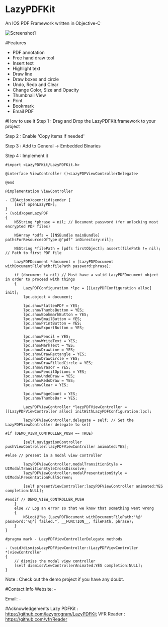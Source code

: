 # LazyPDFKit
An IOS PDF Framework written in Objective-C

![Screenshot1](/../master/Screenshots/Screenshot1.png?raw=true "Screenshot1")

#Features
* PDF annotation
* Free hand draw tool
* Insert text
* Highlight text
* Draw line
* Draw boxes and circle
* Undo, Redo and Clear
* Change Color, Size and Opacity
* Thumbnail View
* Print
* Bookmark
* Email PDF


#How to use it
Step 1 : Drag and Drop the LazyPDFKit.framework to your project

Step 2 : Enable 'Copy items if needed'

Step 3 : Add to General -> Embedded Binaries

Step 4 : Implement it

```
#import <LazyPDFKit/LazyPDFKit.h>

@interface ViewController ()<LazyPDFViewControllerDelegate>

@end

@implementation ViewController

- (IBAction)open:(id)sender {
    [self openLazyPDF];
}
- (void)openLazyPDF
{
    NSString *phrase = nil; // Document password (for unlocking most encrypted PDF files)

    NSArray *pdfs = [[NSBundle mainBundle] pathsForResourcesOfType:@"pdf" inDirectory:nil];

    NSString *filePath = [pdfs firstObject]; assert(filePath != nil); // Path to first PDF file

    LazyPDFDocument *document = [LazyPDFDocument withDocumentFilePath:filePath password:phrase];

    if (document != nil) // Must have a valid LazyPDFDocument object in order to proceed with things
    {
        LazyPDFConfiguration *lpc = [[LazyPDFConfiguration alloc] init];
        lpc.object = document;

        lpc.showFlattenPDF = YES;
        lpc.showThumbsButton = YES;
        lpc.showBookmarkButton = YES;
        lpc.showEmailButton = YES;
        lpc.showPrintButton = YES;
        lpc.showExportButton = YES;

        lpc.showPencil = YES;
        lpc.showWriteText = YES;
        lpc.showMarkText = YES;
        lpc.showDrawLine = YES;
        lpc.showDrawRectangle = YES;
        lpc.showDrawCircle = YES;
        lpc.showDrawFilledCircle = YES;
        lpc.showErasor = YES;
        lpc.showPencilOptions = YES;
        lpc.showUndoDraw = YES;
        lpc.showRedoDraw = YES;
        lpc.showClear = YES;

        lpc.showPageCount = YES;
        lpc.showThumbsBar = YES;

        LazyPDFViewController *lazyPDFViewController = [[LazyPDFViewController alloc] initWithLazyPDFConfiguration:lpc];

        lazyPDFViewController.delegate = self; // Set the LazyPDFViewController delegate to self

#if (DEMO_VIEW_CONTROLLER_PUSH == TRUE)

        [self.navigationController pushViewController:lazyPDFViewController animated:YES];

#else // present in a modal view controller

        lazyPDFViewController.modalTransitionStyle = UIModalTransitionStyleCrossDissolve;
        lazyPDFViewController.modalPresentationStyle = UIModalPresentationFullScreen;

        [self presentViewController:lazyPDFViewController animated:YES completion:NULL];

#endif // DEMO_VIEW_CONTROLLER_PUSH
    }
    else // Log an error so that we know that something went wrong
    {
        NSLog(@"%s [LazyPDFDocument withDocumentFilePath:'%@' password:'%@'] failed.", __FUNCTION__, filePath, phrase);
    }
}

#pragma mark - LazyPDFViewControllerDelegate methods

- (void)dismissLazyPDFViewController:(LazyPDFViewController *)viewController
{
    // dismiss the modal view controller
    [self dismissViewControllerAnimated:YES completion:NULL];
}
```

Note : Check out the demo project if you have any doubt.

#Contact Info
Website: -

Email: -


#Acknowledgements
Lazy PDFKit : https://github.com/lazyprogram/LazyPDFKit
VFR Reader : https://github.com/vfr/Reader
